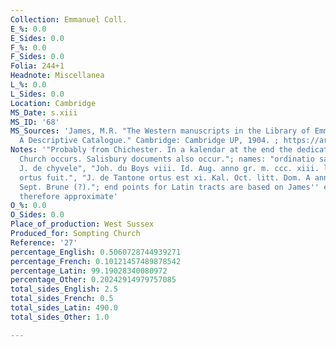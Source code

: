 ```yaml
---
Collection: Emmanuel Coll.
E_%: 0.0
E_Sides: 0.0
F_%: 0.0
F_Sides: 0.0
Folia: 244+1
Headnote: Miscellanea
L_%: 0.0
L_Sides: 0.0
Location: Cambridge
MS_Date: s.xiii
MS_ID: '68'
MS_Sources: 'James, M.R. "The Western manuscripts in the Library of Emmanuel College:
  A Descriptive Catalogue." Cambridge: Cambridge UP, 1904. ; https://archive.org/stream/westernmanuscrip00emmauoft#page/n0/mode/2up'
Notes: '"Probably from Chichester. In a kalendar at the end the dedication of Sompting
  Church occurs. Salisbury documents also occur."; names: "ordinatio sacerdotalis
  J. de chyvele", "Joh. du Boys viii. Id. Aug. anno gr. m. ccc. xiii. litt. dom. G
  ortus fuit.", "J. de Tantone ortus est xi. Kal. Oct. litt. Dom. A anno. gr. m. ccc.
  Sept. Brune (?)."; end points for Latin tracts are based on James'' entries and
  therefore approximate'
O_%: 0.0
O_Sides: 0.0
Place_of_production: West Sussex
Produced_for: Sompting Church
Reference: '27'
percentage_English: 0.5060728744939271
percentage_French: 0.10121457489878542
percentage_Latin: 99.19028340080972
percentage_Other: 0.20242914979757085
total_sides_English: 2.5
total_sides_French: 0.5
total_sides_Latin: 490.0
total_sides_Other: 1.0

---
```

